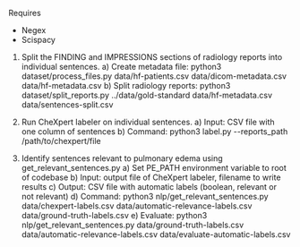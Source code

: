 Requires
- Negex 
- Scispacy

1. Split the FINDING and IMPRESSIONS sections of radiology reports into individual sentences.
	a) Create metadata file: python3 dataset/process_files.py data/hf-patients.csv data/dicom-metadata.csv data/hf-metadata.csv
	b) Split radiology reports: python3 dataset/split_reports.py ../data/gold-standard data/hf-metadata.csv data/sentences-split.csv

2. Run CheXpert labeler on individual sentences. 
    a) Input: CSV file with one column of sentences 
    b) Command: python3 label.py --reports_path /path/to/chexpert/file

3. Identify sentences relevant to pulmonary edema using get_relevant_sentences.py
	a) Set PE_PATH environment variable to root of codebase 
    b) Input: output file of CheXpert labeler, filename to write results 
    c) Output: CSV file with automatic labels (boolean, relevant or not relevant)
    d) Command: python3 nlp/get_relevant_sentences.py data/chexpert-labels.csv data/automatic-relevance-labels.csv data/ground-truth-labels.csv
    e) Evaluate: python3 nlp/get_relevant_sentences.py data/ground-truth-labels.csv data/automatic-relevance-labels.csv data/evaluate-automatic-labels.csv
